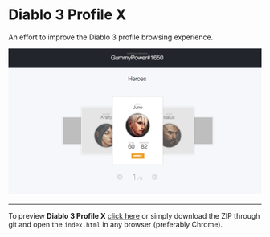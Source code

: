 Diablo 3 Profile X
====

An effort to improve the Diablo 3 profile browsing experience.

![alt='promo.jpg'](/promo.jpg)

_______________

To preview **Diablo 3 Profile X** [click here](http://htmlpreview.github.io/?https://github.com/k39chen/D3PX/blob/master/index.html) or 
simply download the ZIP through git and open the `index.html` in any browser (preferably Chrome).
